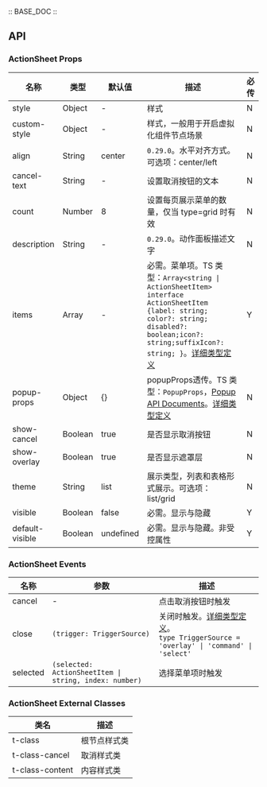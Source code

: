 :: BASE_DOC ::

## API

### ActionSheet Props

名称 | 类型 | 默认值 | 描述 | 必传
-- | -- | -- | -- | --
style | Object | - | 样式 | N
custom-style | Object | - | 样式，一般用于开启虚拟化组件节点场景 | N
align | String | center | `0.29.0`。水平对齐方式。可选项：center/left | N
cancel-text | String | - | 设置取消按钮的文本 | N
count | Number | 8 | 设置每页展示菜单的数量，仅当 type=grid 时有效 | N
description | String | - | `0.29.0`。动作面板描述文字 | N
items | Array | - | 必需。菜单项。TS 类型：`Array<string \| ActionSheetItem>` `interface ActionSheetItem {label: string; color?: string; disabled?: boolean;icon?: string;suffixIcon?: string; }`。[详细类型定义](https://github.com/Tencent/tdesign-miniprogram/tree/develop/src/action-sheet/type.ts) | Y
popup-props | Object | {} | popupProps透传。TS 类型：`PopupProps`，[Popup API Documents](./popup?tab=api)。[详细类型定义](https://github.com/Tencent/tdesign-miniprogram/tree/develop/src/action-sheet/type.ts) | N
show-cancel | Boolean | true | 是否显示取消按钮 | N
show-overlay | Boolean | true | 是否显示遮罩层 | N
theme | String | list | 展示类型，列表和表格形式展示。可选项：list/grid | N
visible | Boolean | false | 必需。显示与隐藏 | Y
default-visible | Boolean | undefined | 必需。显示与隐藏。非受控属性 | Y

### ActionSheet Events

名称 | 参数 | 描述
-- | -- | --
cancel | \- | 点击取消按钮时触发
close | `(trigger: TriggerSource)` | 关闭时触发。[详细类型定义](https://github.com/Tencent/tdesign-miniprogram/tree/develop/src/action-sheet/type.ts)。<br/>`type TriggerSource = 'overlay' \| 'command' \| 'select' `<br/>
selected | `(selected: ActionSheetItem \| string, index: number)` | 选择菜单项时触发
### ActionSheet External Classes

类名 | 描述
-- | --
t-class | 根节点样式类
t-class-cancel | 取消样式类
t-class-content | 内容样式类
